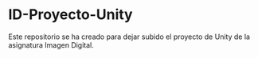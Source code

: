 # ID-Proyecto-Unity
Este repositorio se ha creado para dejar subido el proyecto de Unity de la asignatura Imagen Digital.
